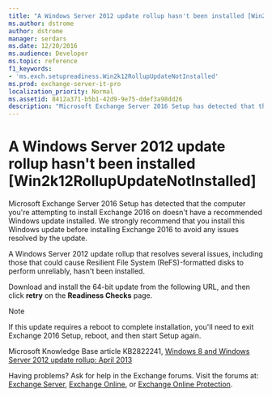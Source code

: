 ```yaml
---
title: "A Windows Server 2012 update rollup hasn't been installed [Win2k12RollupUpdateNotInstalled]"
ms.author: dstrome
author: dstrome
manager: serdars
ms.date: 12/20/2016
ms.audience: Developer
ms.topic: reference
f1_keywords:
- 'ms.exch.setupreadiness.Win2k12RollupUpdateNotInstalled'
ms.prod: exchange-server-it-pro
localization_priority: Normal
ms.assetid: 8412a371-b5b1-42d9-9e75-ddef3a98dd26
description: "Microsoft Exchange Server 2016 Setup has detected that the computer you're attempting to install Exchange 2016 on doesn't have a recommended Windows update installed. We strongly recommend that you install this Windows update before installing Exchange 2016 to avoid any issues resolved by the update."
---
```


# A Windows Server 2012 update rollup hasn't been installed [Win2k12RollupUpdateNotInstalled]

Microsoft Exchange Server 2016 Setup has detected that the computer you're attempting to install Exchange 2016 on doesn't have a recommended Windows update installed. We strongly recommend that you install this Windows update before installing Exchange 2016 to avoid any issues resolved by the update.
  
A Windows Server 2012 update rollup that resolves several issues, including those that could cause Resilient File System (ReFS)-formatted disks to perform unreliably, hasn't been installed.
  
Download and install the 64-bit update from the following URL, and then click **retry** on the **Readiness Checks** page.
  
> [!NOTE]
> If this update requires a reboot to complete installation, you'll need to exit Exchange 2016 Setup, reboot, and then start Setup again.
  
Microsoft Knowledge Base article KB2822241, [ Windows 8 and Windows Server 2012 update rollup: April 2013 ](http://go.microsoft.com/fwlink/?linkid=3052&kbid=2822241)
  
Having problems? Ask for help in the Exchange forums. Visit the forums at: [Exchange Server](https://go.microsoft.com/fwlink/p/?linkId=60612), [Exchange Online](https://go.microsoft.com/fwlink/p/?linkId=267542), or [Exchange Online Protection](https://go.microsoft.com/fwlink/p/?linkId=285351).
  

  

